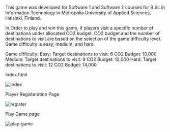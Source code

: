 This game was developed for Software 1 and Software 2 courses for B.Sc in Information Technology in Metropolia University of Applied Sciences, Helsinki, Finland.

In Order to play and win this game, if players visit a specific number of destinations under allocated CO2 budget. CO2 budget and the number of destinations to visit are based on the selection of the game difficulty level. Game difficulty is easy, medium, and hard.

Game difficulty:
Easy:
Target destinations to visit: 6
CO2 Budget: 10,000
Medium:
Target destinations to visit: 9
CO2 Budget: 12,000
Hard:
Target destinations to visit: 12
CO2 Budget: 14,000

Index.html 

![index](https://github.com/ammarsaif/game-visit_wonder_project/assets/56692856/0bd38d16-042f-4810-83fd-eeeb279f6e15)

Player Registeration Page

![register](https://github.com/ammarsaif/game-visit_wonder_project/assets/56692856/889845e2-1a04-4971-a12d-68ed15a2a273)

Play Game page


![play-game](https://github.com/ammarsaif/game-visit_wonder_project/assets/56692856/a6316640-4dc6-48a7-9ba4-6f5190360dc6)
